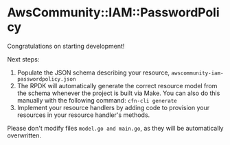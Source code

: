 # AwsCommunity::IAM::PasswordPolicy

Congratulations on starting development!

Next steps:

1. Populate the JSON schema describing your resource, `awscommunity-iam-passwordpolicy.json`
2. The RPDK will automatically generate the correct resource model from the
   schema whenever the project is built via Make.
   You can also do this manually with the following command: `cfn-cli generate`
3. Implement your resource handlers by adding code to provision your resources in your resource handler's methods.

Please don't modify files `model.go and main.go`, as they will be automatically overwritten.

